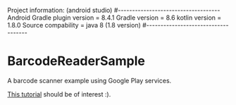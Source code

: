 Project information: (android studio)
#------------------------------------
Android Gradle plugin version = 8.4.1
Gradle version = 8.6
kotlin version = 1.8.0
Source compability = java 8 (1.8 version)
#------------------------------------

# BarcodeReaderSample
A barcode scanner example using Google Play services.

[This tutorial](https://www.varvet.com/blog/android-qr-code-reader-made-easy/) should be of interest :). 
